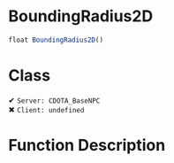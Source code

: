 # BoundingRadius2D
```js
float BoundingRadius2D()
```
# Class
✔ `Server: CDOTA_BaseNPC`  
✖ `Client: undefined`  

# Function Description

